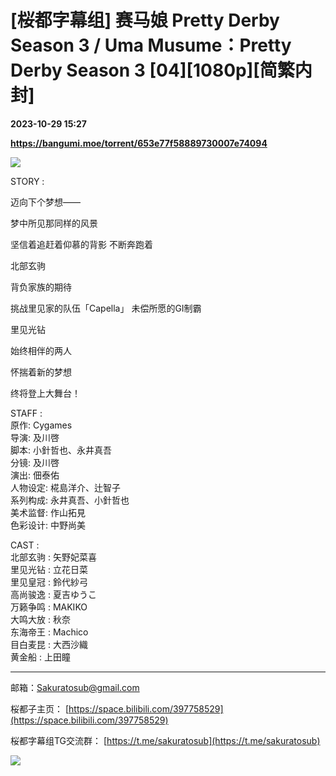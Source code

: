 # [桜都字幕组] 赛马娘 Pretty Derby Season 3 / Uma Musume：Pretty Derby Season 3 [04][1080p][简繁内封]

**2023-10-29 15:27**

**https://bangumi.moe/torrent/653e77f58889730007e74094**

![](https://pic.shkong.com/images/8318071bb8faff1f376e41df12cc9735.jpeg)

  
  
STORY :

迈向下个梦想——

梦中所见那同样的风景

坚信着追赶着仰慕的背影 不断奔跑着

北部玄驹

背负家族的期待

挑战里见家的队伍「Capella」 未偿所愿的GI制霸

里见光钻

始终相伴的两人

怀揣着新的梦想

终将登上大舞台！

  
  
STAFF :  
原作: Cygames  
导演: 及川啓  
脚本: 小針哲也、永井真吾  
分镜: 及川啓  
演出: 佃泰佑  
人物设定: 椛島洋介、辻智子  
系列构成: 永井真吾、小針哲也  
美术监督: 作山拓見  
色彩设计: 中野尚美

  
  
CAST :  
北部玄驹 : 矢野妃菜喜  
里见光钻 : 立花日菜  
里见皇冠 : 鈴代紗弓  
高尚骏逸 : 夏吉ゆうこ  
万籁争鸣 : MAKIKO  
大鸣大放 : 秋奈  
东海帝王 : Machico  
目白麦昆 : 大西沙織  
黄金船 : 上田瞳  

* * *

邮箱：Sakuratosub@gmail.com  

桜都子主页： [https://space.bilibili.com/397758529](https://space.bilibili.com/397758529)

桜都字幕组TG交流群： [https://t.me/sakuratosub](https://t.me/sakuratosub)

[![](https://s2.loli.net/2022/09/24/KVZlhjNdUEYpuaJ.webp)](https://sm.ms/image/KVZlhjNdUEYpuaJ)